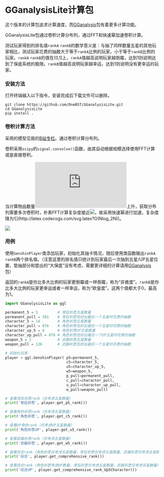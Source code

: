 # GGanalysisLite计算包

这个版本的计算包追求计算速度，而[GGanalysis](https://github.com/OneBST/GGanalysis)包有着更多计算功能。

GGanalysisLite包通过卷积计算分布列，通过FFT和快速幂加速卷积计算。

测试玩家得到的排名值`rankA` `rankB`的数学意义是：与抽了同样数量五星的其他玩家相比，测试玩家花费的抽数大于等于`rankA`比例的玩家，小于等于`rankB`比例的玩家。`rankA` `rankB`的值在(0,1]上，`rankA`值越高说明玩家越倒霉，达到1则说明达到了保底系统的极限。`rankB`值越高说明玩家越幸运，达到1则说明没有更幸运的玩家。

### 安装方法

打开终端输入以下指令，安装完成后下载文件可以删除。

```shell
git clone https://github.com/OneBST/GGanalysisLite.git
cd GGanalysisLite
pip install .
```

### 卷积计算方法

采用的模型见我的[B站专栏](https://www.bilibili.com/read/cv10468091)。通过卷积计算分布列。

卷积采用`scipy`的`signal.convolve()`函数，由其自动根据规模选择使用FFT计算或是直接卷积。

当计算物品数量![](http://latex.codecogs.com/svg.latex?N)上升，获取分布列需要多次卷积时，朴素FFT计算复杂度接近![](http://latex.codecogs.com/svg.latex?O(N^2log_2N))，故采用快速幂进行加速，复杂度降为![](http://latex.codecogs.com/svg.latex?O(Nlog_2N))。

![](http://latex.codecogs.com/svg.latex?{\sum_{n=1}^{log_2N}{n2^n}\textless\sum_{n=1}^{log_2N}{log_2N{\cdot}2^n}\textless2Nlog_2N{\Rightarrow}O(Nlog_2N)})

### 用例

使用`GenshinPlayer`类添加玩家，初始化其抽卡情况，随后使用类函数输出`rankA` `rankB`两个排名值。（注意这里的排名值只统计到玩家最后一次抽到五星/UP五星位置，垫抽部分和垫出的“大保底”没有考虑，需要更详细的计算请用[GGanalysis](https://github.com/OneBST/GGanalysis)包）

返回的`rankA`是你比多大比例的玩家更倒霉或一样倒霉，称为“非酋度”。`rankB`是你比多大比例的玩家更幸运或者一样幸运，称为“欧皇度”。这两个值都大于0，最高为1。

```python
import GGanalysisLite as ggl

permanent_5 = 5			# 常驻祈愿五星数量
permanent_pull = 301	# 常驻祈愿恰好出最后一个五星时花费的抽数
character_5 = 14		# 角色祈愿五星数量
character_pull = 876	# 角色祈愿恰好出最后一个五星时花费的抽数
character_up_5 = 8		# 角色祈愿UP五星数量
character_up_pull = 876	# 角色祈愿恰好出最后一个UP五星时花费的抽数
weapon_5 = 2			# 武器祈愿五星数量
weapon_pull = 126		# 武器祈愿恰好出最后一个五星时花费的抽数

# 初始化玩家
player = ggl.GenshinPlayer(	p5=permanent_5,
                            c5=character_5,
                            u5=character_up_5,
                            w5=weapon_5,
                            p_pull=permanent_pull,
                            c_pull=character_pull,
                            u_pull=character_up_pull,
                            w_pull=weapon_pull)

# 查看常驻祈愿rank（仅考虑五星数量）
print('常驻祈愿', player.get_p5_rank())

# 查看角色祈愿rank（仅考虑五星数量）
print('角色祈愿', player.get_c5_rank())

# 查看UP角色rank（仅考虑UP五星数量）
print('角色祈愿UP', player.get_u5_rank())

# 查看武器祈愿rank（仅考虑五星数量）
print('武器祈愿', player.get_w5_rank())

# 查看综合rank（角色祈愿仅考虑五星数量，常驻祈愿仅考虑五星数量，武器祈愿仅考虑五星数量）
print('综合', player.get_comprehensive_rank())

# 查看综合rank（角色祈愿考虑UP数量，常驻祈愿仅考虑五星数量，武器祈愿仅考虑五星数量）
print('综合UP', player.get_comprehensive_rank_Up5Character())
```

